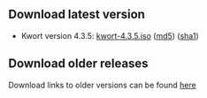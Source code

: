 ## Download latest version


* Kwort version 4.3.5: [kwort-4.3.5.iso](https://u217055-sub1:QkOK8B4n6VgzXr9H@u217055-sub1.your-storagebox.de/kwort-4.3.5.iso) ([md5](https://u217055-sub1:QkOK8B4n6VgzXr9H@u217055-sub1.your-storagebox.de/kwort-4.3.5.iso.md5)) ([sha1](https://u217055-sub1:QkOK8B4n6VgzXr9H@u217055-sub1.your-storagebox.de/kwort-4.3.5.iso.sha1))

## Download older releases

Download links to older versions can be found [here](http://europa.fapyd.unr.edu.ar/pub/kwort/)

